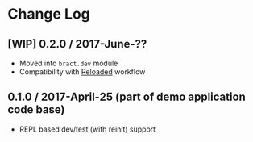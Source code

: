 # Change Log

## [WIP] 0.2.0 / 2017-June-??
- Moved into `bract.dev` module
- Compatibility with [Reloaded](https://github.com/stuartsierra/reloaded) workflow


## 0.1.0 / 2017-April-25 (part of demo application code base)
- REPL based dev/test (with reinit) support
